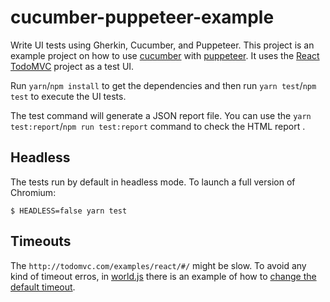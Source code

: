 # cucumber-puppeteer-example

Write UI tests using Gherkin, Cucumber, and Puppeteer. 
This project is an example project on how to use [cucumber](https://github.com/cucumber/cucumber-js) 
with [puppeteer](https://github.com/GoogleChrome/puppeteer). 
It uses the [React TodoMVC](http://todomvc.com/examples/react/#/) 
project as a test UI.

Run `yarn`/`npm install` to get the dependencies and
 then run `yarn test`/`npm test` to execute the UI tests.


The test command will generate a JSON report file. 
You can use the `yarn test:report`/`npm run test:report` command to check the HTML report
.

## Headless

The tests run by default in headless mode.
 To launch a full version of Chromium:

```
$ HEADLESS=false yarn test
```

## Timeouts

The `http://todomvc.com/examples/react/#/` might be slow. 
To avoid any kind of timeout erros, in [world.js](./features/support/world.js) there is an example of how to 
[change the default timeout](https://github.com/cucumber/cucumber-js/blob/master/docs/support_files/timeouts.md#timeouts).
